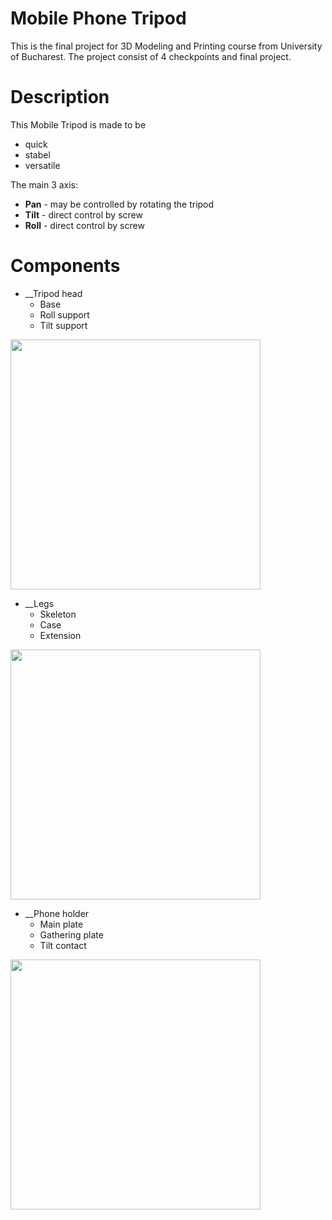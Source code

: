 
# Mobile Phone Tripod
This is the final project for 3D Modeling and Printing course from University of Bucharest.
The project consist of 4 checkpoints and final project. 

# Description
This Mobile Tripod is made to be
* quick
* stabel
* versatile

The main 3 axis:
* __Pan__  - may be controlled by rotating the tripod
* __Tilt__ - direct control by screw
* __Roll__ - direct control by screw

# Components

* __Tripod head
  * Base
  * Roll support
  * Tilt support
<img src="https://user-images.githubusercontent.com/72545287/115693384-8b10ea80-a368-11eb-8ca0-1fd49fbb505f.jpg" width="400"/>

* __Legs
  * Skeleton
  * Case
  * Extension  
<img src="https://user-images.githubusercontent.com/72545287/115696492-69653280-a36b-11eb-83d7-b24c868c4cac.jpg" width="400"/>

* __Phone holder
  * Main plate
  * Gathering plate
  * Tilt contact
<img src="https://user-images.githubusercontent.com/72545287/115694890-f5765a80-a369-11eb-9bfc-e5bc984dbdfa.jpg" width="400"/>


